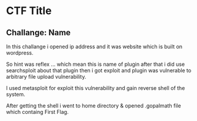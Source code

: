# CTF Title

## Challange: Name

In this challange i opened ip address and it was website which is built on wordpress.

So hint was reflex ...
which mean this is name of plugin after that i did use searchsploit about that plugin then i got exploit and plugin was vulnerable to arbitrary file upload vulnerability.

I used metasploit for exploit this vulnerability and gain reverse shell of the system. 



After getting the shell i went to home directory & opened .gopalmath file which containg First Flag.
